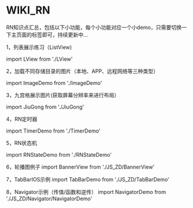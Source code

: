 # WIKI_RN
RN知识点汇总，包括以下小功能，每个小功能对应一个小demo，只需要切换一下主页面的标签即可，持续更新中...

1，列表展示练习（ListView)

import LView from './LView'

2，加载不同存储目录的图片（本地、APP、远程网络等三种类型）

import ImageDemo from './ImageDemo'

3，九宫格展示图片(获取屏幕分辨率来进行布局）

import JiuGong from './JiuGong'

4，RN定时器

import TimerDemo from './TimerDemo'

5，RN状态机

import RNStateDemo from './RNStateDemo'

6，轮播图例子
import BannerView from './JS_ZD/BannerView'

7，TabBarIOS示例
import TabBarDemo from './JS_ZD/TabBarDemo'

8，Navigator示例（传值/函数和逆传）
import NavigatorDemo from './JS_ZD/Navigator/NavigatorDemo'
